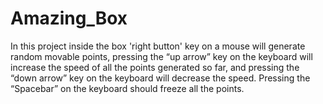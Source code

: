 # Amazing_Box
In this project inside the box 'right button' key on a mouse will generate random movable points, pressing the “up arrow” key on the keyboard will increase the speed of all the points generated so far, and pressing the “down arrow” key on the keyboard will decrease the speed. Pressing the “Spacebar” on the keyboard should freeze all the points.
